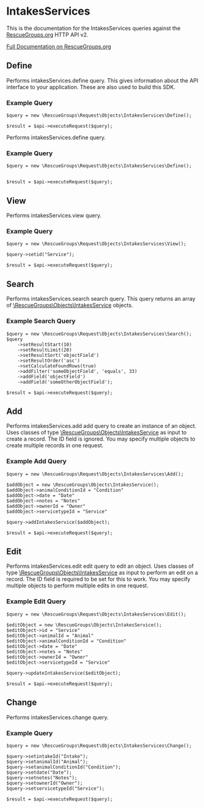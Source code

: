 # IntakesServices

This is the documentation for the IntakesServices queries against the [RescueGroups.org](https://www.rescuegroups.org/) HTTP API v2.

[Full Documentation on RescueGroups.org](https://userguide.rescuegroups.org/display/APIDG/Object+definitions#Objectdefinitions-intakesServices)

## Define
Performs intakesServices.define query. This gives information about the API interface to your application. These are also used to build this SDK.

### Example Query

    $query = new \RescueGroups\Request\Objects\IntakesServices\Define();

    $result = $api->executeRequest($query);
Performs intakesServices.define query.

### Example Query

    $query = new \RescueGroups\Request\Objects\IntakesServices\Define();


    $result = $api->executeRequest($query);

## View
Performs intakesServices.view query.

### Example Query

    $query = new \RescueGroups\Request\Objects\IntakesServices\View();

    $query->setid("Service");

    $result = $api->executeRequest($query);

## Search
Performs intakesServices.search search query. This query returns an array of [\RescueGroups\Objects\IntakesService](../../../src/Objects/IntakesService.php) objects.

### Example Search Query

    $query = new \RescueGroups\Request\Objects\IntakesServices\Search();
    $query
        ->setResultStart(10)
        ->setResultLimit(20)
        ->setResultSort('objectField')
        ->setResultOrder('asc')
        ->setCalculateFoundRows(true)
        ->addFilter('someObjectField', 'equals', 33)
        ->addField('objectField')
        ->addField('someOtherObjectField');

    $result = $api->executeRequest($query);
## Add
Performs intakesServices.add add query to create an instance of an object. Uses classes of type [\RescueGroups\Objects\IntakesService](../../../src/Objects/IntakesService.php) as input to create a record. The ID field is ignored. You may specify multiple objects to create multiple records in one request.

### Example Add Query

    $query = new \RescueGroups\Request\Objects\IntakesServices\Add();

    $addObject = new \RescueGroups\Objects\IntakesService();
    $addObject->animalConditionId = "Condition"
    $addObject->date = "Date"
    $addObject->notes = "Notes"
    $addObject->ownerId = "Owner"
    $addObject->servicetypeId = "Service"

    $query->addIntakesService($addObject);

    $result = $api->executeRequest($query);
## Edit
Performs intakesServices.edit edit query to edit an object. Uses classes of type [\RescueGroups\Objects\IntakesService](../../../src/Objects/IntakesService.php) as input to perform an edit on a record. The ID field is required to be set for this to work. You may specify multiple objects to perform multiple edits in one request.

### Example Edit Query

    $query = new \RescueGroups\Request\Objects\IntakesServices\Edit();

    $editObject = new \RescueGroups\Objects\IntakesService();
    $editObject->id = "Service"
    $editObject->animalId = "Animal"
    $editObject->animalConditionId = "Condition"
    $editObject->date = "Date"
    $editObject->notes = "Notes"
    $editObject->ownerId = "Owner"
    $editObject->servicetypeId = "Service"

    $query->updateIntakesService($editObject);

    $result = $api->executeRequest($query);
## Change
Performs intakesServices.change query.

### Example Query

    $query = new \RescueGroups\Request\Objects\IntakesServices\Change();

    $query->setintakeId("Intake");
    $query->setanimalId("Animal");
    $query->setanimalConditionId("Condition");
    $query->setdate("Date");
    $query->setnotes("Notes");
    $query->setownerId("Owner");
    $query->setservicetypeId("Service");

    $result = $api->executeRequest($query);

